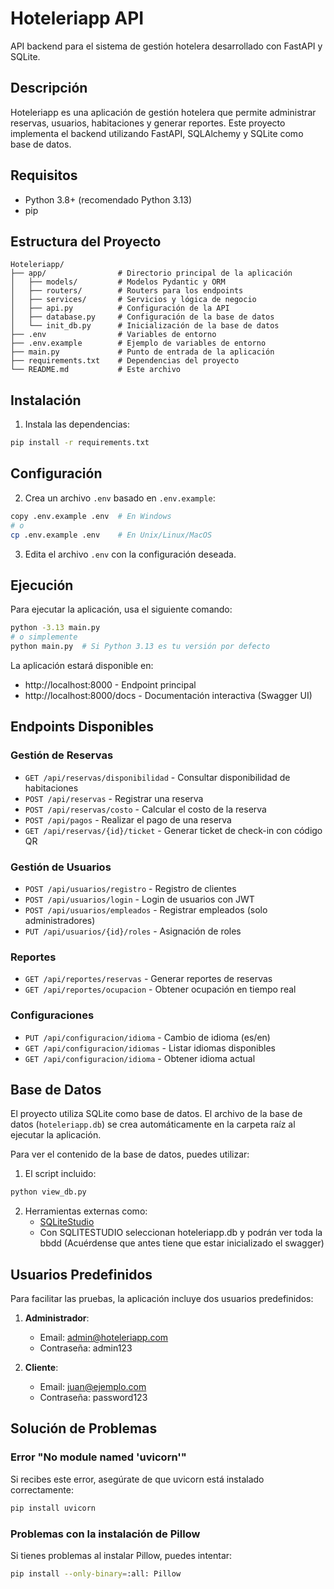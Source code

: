 # Hoteleriapp API

API backend para el sistema de gestión hotelera desarrollado con FastAPI y SQLite.

## Descripción

Hoteleriapp es una aplicación de gestión hotelera que permite administrar reservas, usuarios, habitaciones y generar reportes. Este proyecto implementa el backend utilizando FastAPI, SQLAlchemy y SQLite como base de datos.

## Requisitos

- Python 3.8+ (recomendado Python 3.13)
- pip

## Estructura del Proyecto

```
Hoteleriapp/
├── app/                # Directorio principal de la aplicación
│   ├── models/         # Modelos Pydantic y ORM
│   ├── routers/        # Routers para los endpoints 
│   ├── services/       # Servicios y lógica de negocio
│   ├── api.py          # Configuración de la API
│   ├── database.py     # Configuración de la base de datos
│   └── init_db.py      # Inicialización de la base de datos
├── .env                # Variables de entorno
├── .env.example        # Ejemplo de variables de entorno
├── main.py             # Punto de entrada de la aplicación
├── requirements.txt    # Dependencias del proyecto
└── README.md           # Este archivo
```

## Instalación

1. Instala las dependencias:
```bash
pip install -r requirements.txt
```

## Configuración

2. Crea un archivo `.env` basado en `.env.example`:
```bash
copy .env.example .env  # En Windows
# o
cp .env.example .env    # En Unix/Linux/MacOS
```

3. Edita el archivo `.env` con la configuración deseada.

## Ejecución

Para ejecutar la aplicación, usa el siguiente comando:

```bash
python -3.13 main.py
# o simplemente 
python main.py  # Si Python 3.13 es tu versión por defecto
```

La aplicación estará disponible en:
- http://localhost:8000 - Endpoint principal
- http://localhost:8000/docs - Documentación interactiva (Swagger UI)

## Endpoints Disponibles

### Gestión de Reservas
- `GET /api/reservas/disponibilidad` - Consultar disponibilidad de habitaciones
- `POST /api/reservas` - Registrar una reserva
- `POST /api/reservas/costo` - Calcular el costo de la reserva
- `POST /api/pagos` - Realizar el pago de una reserva
- `GET /api/reservas/{id}/ticket` - Generar ticket de check-in con código QR

### Gestión de Usuarios
- `POST /api/usuarios/registro` - Registro de clientes
- `POST /api/usuarios/login` - Login de usuarios con JWT
- `POST /api/usuarios/empleados` - Registrar empleados (solo administradores)
- `PUT /api/usuarios/{id}/roles` - Asignación de roles

### Reportes
- `GET /api/reportes/reservas` - Generar reportes de reservas
- `GET /api/reportes/ocupacion` - Obtener ocupación en tiempo real

### Configuraciones
- `PUT /api/configuracion/idioma` - Cambio de idioma (es/en)
- `GET /api/configuracion/idiomas` - Listar idiomas disponibles
- `GET /api/configuracion/idioma` - Obtener idioma actual

## Base de Datos

El proyecto utiliza SQLite como base de datos. El archivo de la base de datos (`hoteleriapp.db`) se crea automáticamente en la carpeta raíz al ejecutar la aplicación.

Para ver el contenido de la base de datos, puedes utilizar:

1. El script incluido:
```bash
python view_db.py
```

2. Herramientas externas como:
   - [SQLiteStudio](https://sqlitestudio.pl/)
   - Con SQLITESTUDIO seleccionan hoteleriapp.db y podrán ver toda la bbdd (Acuérdense que antes tiene que estar inicializado el swagger)

## Usuarios Predefinidos

Para facilitar las pruebas, la aplicación incluye dos usuarios predefinidos:

1. **Administrador**:
   - Email: admin@hoteleriapp.com
   - Contraseña: admin123

2. **Cliente**:
   - Email: juan@ejemplo.com
   - Contraseña: password123

## Solución de Problemas

### Error "No module named 'uvicorn'"
Si recibes este error, asegúrate de que uvicorn está instalado correctamente:
```bash
pip install uvicorn
```

### Problemas con la instalación de Pillow
Si tienes problemas al instalar Pillow, puedes intentar:
```bash
pip install --only-binary=:all: Pillow
```